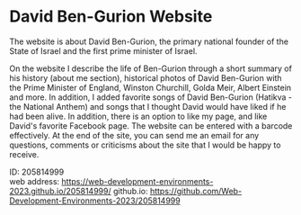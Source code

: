 # David Ben-Gurion Website
The website is about David Ben-Gurion, the primary national founder of the State of Israel and the
first prime minister of Israel.


On the website I describe the life of Ben-Gurion through a short summary of his history (about me section), historical photos of David Ben-Gurion with the Prime Minister of England, Winston Churchill, Golda Meir, Albert Einstein and more. In addition, I added favorite songs of David Ben-Gurion (Hatikva - the National Anthem) and songs that I thought David would have liked if he had been alive. In addition, there is an option to like my page, and like David's favorite Facebook page. The website can be entered with a barcode effectively. At the end of the site, you can send me an email for any questions, comments or criticisms about the site that I would be happy to receive.

ID: 205814999<br>
web address: https://web-development-environments-2023.github.io/205814999/
github.io: https://github.com/Web-Development-Environments-2023/205814999

